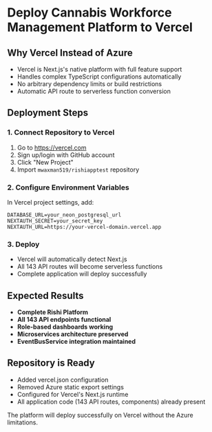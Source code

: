 # Deploy Cannabis Workforce Management Platform to Vercel

## Why Vercel Instead of Azure
- Vercel is Next.js's native platform with full feature support
- Handles complex TypeScript configurations automatically
- No arbitrary dependency limits or build restrictions
- Automatic API route to serverless function conversion

## Deployment Steps

### 1. Connect Repository to Vercel
1. Go to https://vercel.com
2. Sign up/login with GitHub account
3. Click "New Project"
4. Import `mwaxman519/rishiapptest` repository

### 2. Configure Environment Variables
In Vercel project settings, add:
```
DATABASE_URL=your_neon_postgresql_url
NEXTAUTH_SECRET=your_secret_key
NEXTAUTH_URL=https://your-vercel-domain.vercel.app
```

### 3. Deploy
- Vercel will automatically detect Next.js
- All 143 API routes will become serverless functions
- Complete application will deploy successfully

## Expected Results
- **Complete Rishi Platform**
- **All 143 API endpoints functional**
- **Role-based dashboards working**
- **Microservices architecture preserved**
- **EventBusService integration maintained**

## Repository is Ready
- Added vercel.json configuration
- Removed Azure static export settings
- Configured for Vercel's Next.js runtime
- All application code (143 API routes, components) already present

The platform will deploy successfully on Vercel without the Azure limitations.